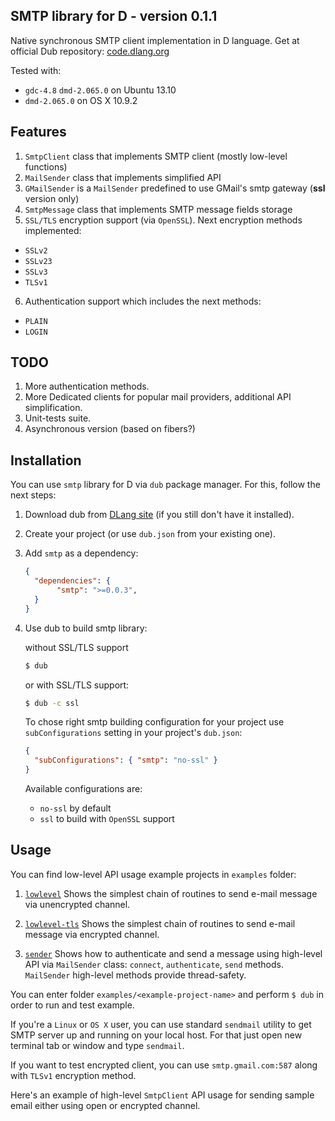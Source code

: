 ## SMTP library for D - version 0.1.1

Native synchronous SMTP client implementation in D language. Get at official Dub repository: [code.dlang.org](http://code.dlang.org/packages/smtp)

Tested with:
 - `gdc-4.8` `dmd-2.065.0` on Ubuntu 13.10
 - `dmd-2.065.0` on OS X 10.9.2

## Features

 1. `SmtpClient` class that implements SMTP client (mostly low-level functions)
 2. `MailSender` class that implements simplified API
 3. `GMailSender` is a `MailSender` predefined to use GMail's smtp gateway (**ssl** version only)
 4. `SmtpMessage` class that implements SMTP message fields storage
 5. `SSL/TLS` encryption support (via `OpenSSL`). Next encryption methods implemented:
   - `SSLv2`
   - `SSLv23`
   - `SSLv3`
   - `TLSv1`
 6. Authentication support which includes the next methods:
   - `PLAIN`
   - `LOGIN`

## TODO

 1. More authentication methods.
 2. More Dedicated clients for popular mail providers, additional API simplification.
 3. Unit-tests suite.
 4. Asynchronous version (based on fibers?)
 
## Installation

You can use `smtp` library for D via `dub` package manager.
For this, follow the next steps:
 
 1. Download dub from [DLang site](http://code.dlang.org) (if you still don't have it installed).
 2. Create your project (or use `dub.json` from your existing one).
 3. Add `smtp` as a dependency:

     ```JSON
     {
       "dependencies": {
       		"smtp": ">=0.0.3",
       }
     }
     ```
 4. Use dub to build smtp library:

     without SSL/TLS support
     ```bash
     $ dub
     ```
     or with SSL/TLS support:
     ```bash
     $ dub -c ssl
     ```
     To chose right smtp building configuration for your project use `subConfigurations` setting in
     your project's `dub.json`:
     ```json
     {
       "subConfigurations": { "smtp": "no-ssl" }
     }
     ```
     Available configurations are:
       * `no-ssl` by default
       * `ssl` to build with `OpenSSL` support

## Usage

You can find low-level API usage example projects in `examples` folder:

 1. [`lowlevel`](https://github.com/SSPkrolik/smtp/tree/master/examples/lowlevel)
  Shows the simplest chain of routines to send e-mail message via
  unencrypted channel.

 2. [`lowlevel-tls`](https://github.com/SSPkrolik/smtp/tree/master/examples/lowlevel-tls)
  Shows the simplest chain of routines to send e-mail message via
  encrypted channel.

 3. [`sender`](https://github.com/SSPkrolik/smtp/tree/master/examples/sender)
  Shows how to authenticate and send a message using high-level API via
  `MailSender` class: `connect`, `authenticate`, `send` methods. `MailSender`
  high-level methods provide thread-safety.

You can enter folder `examples/<example-project-name>` and perform `$ dub` in order
to run and test example.

If you're a `Linux` or `OS X` user, you can use standard `sendmail` utility
to get SMTP server up and running on your local host. For that just open
new terminal tab or window and type `sendmail`.

If you want to test encrypted client, you can use `smtp.gmail.com:587` along
with `TLSv1` encryption method.

Here's an example of high-level `SmtpClient` API usage for sending sample email
either using open or encrypted channel.
